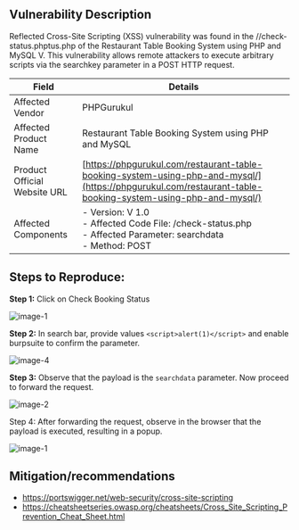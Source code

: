 ## Vulnerability Description

Reflected Cross-Site Scripting (XSS) vulnerability was found in the //check-status.phptus.php of the 	Restaurant Table Booking System using PHP and MySQL V. This vulnerability allows remote attackers to execute arbitrary scripts via the searchkey parameter in a POST HTTP request.

| Field                                   | Details                                                                                              |
|-----------------------------------------|------------------------------------------------------------------------------------------------------|
| Affected Vendor                         | PHPGurukul                                                                                           |
| Affected Product Name                   |Restaurant Table Booking System using PHP and MySQL                               |
| Product Official Website URL            | [https://phpgurukul.com/restaurant-table-booking-system-using-php-and-mysql/](https://phpgurukul.com/restaurant-table-booking-system-using-php-and-mysql/) |
| Affected Components                     | - Version: V 1.0 <br>- Affected Code File: /check-status.php <br>- Affected Parameter: searchdata <br>- Method: POST |

## Steps to Reproduce:

**Step 1:** Click on Check Booking Status

![image-1](https://github.com/user-attachments/assets/c7a5b565-59c3-4519-8e16-72699ca2e9db)

**Step 2:** In search bar, provide values ```<script>alert(1)</script>``` and enable burpsuite to confirm the parameter.

![image-4](https://github.com/user-attachments/assets/25ea8958-473a-4152-9b1a-57bc6f159682)

**Step 3:** Observe that the payload is the ```searchdata``` parameter. Now proceed to forward the request.

![image-2](https://github.com/user-attachments/assets/580b875b-e945-421f-8080-14188b9d5608)

Step 4: After forwarding the request, observe in the browser that the payload is executed, resulting in a popup.

![image-1](https://github.com/user-attachments/assets/3c680093-3734-499d-8f58-0c93173bf4d2)


## Mitigation/recommendations
- https://portswigger.net/web-security/cross-site-scripting
- https://cheatsheetseries.owasp.org/cheatsheets/Cross_Site_Scripting_Prevention_Cheat_Sheet.html
